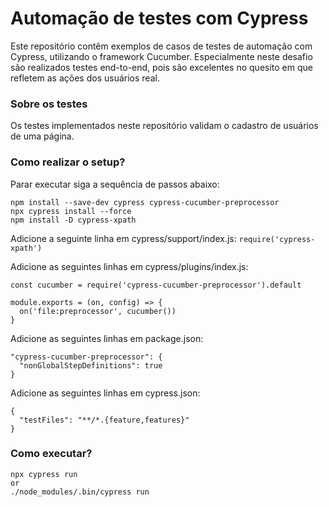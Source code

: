 # Automação de testes com Cypress

Este repositório contêm exemplos de casos de testes de automação com Cypress, utilizando o framework Cucumber. 
Especialmente neste desafio são realizados testes end-to-end, pois são excelentes no quesito em que refletem as ações dos usuários real. 

### Sobre os testes

Os testes  implementados neste repositório validam o cadastro de usuários de uma página. 

### Como realizar o setup?

Parar executar siga a sequência de passos abaixo:
```
npm install --save-dev cypress cypress-cucumber-preprocessor
npx cypress install --force
npm install -D cypress-xpath
```
Adicione a seguinte linha em cypress/support/index.js: 
```require('cypress-xpath')```

Adicione as seguintes linhas em cypress/plugins/index.js: 
```
const cucumber = require('cypress-cucumber-preprocessor').default

module.exports = (on, config) => {
  on('file:preprocessor', cucumber())
}
```

Adicione as seguintes linhas em package.json:
```
"cypress-cucumber-preprocessor": {
  "nonGlobalStepDefinitions": true
}
```
Adicione as seguintes linhas em cypress.json:
```
{
  "testFiles": "**/*.{feature,features}"
}
```

### Como executar?

```
npx cypress run
or
./node_modules/.bin/cypress run
```
